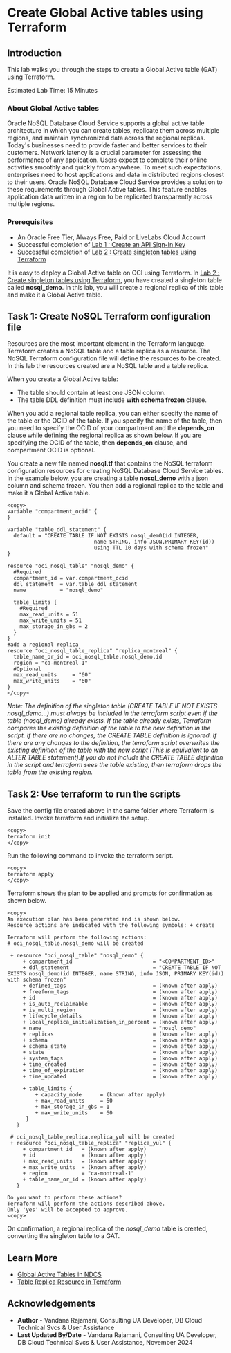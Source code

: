 # Create Global Active tables using Terraform

## Introduction

This lab walks you through the steps to create a Global Active table (GAT) using Terraform.

Estimated Lab Time: 15 Minutes

### About Global Active tables

Oracle NoSQL Database Cloud Service supports a global active table architecture in which you can create tables, replicate them across multiple regions, and maintain synchronized data across the regional replicas. Today's businesses need to provide faster and better services to their customers. Network latency is a crucial parameter for assessing the performance of any application. Users expect to complete their online activities smoothly and quickly from anywhere. To meet such expectations, enterprises need to host applications and data in distributed regions closest to their users. Oracle NoSQL Database Cloud Service provides a solution to these requirements through Global Active tables. This feature enables application data written in a region to be replicated transparently across multiple regions.

### Prerequisites

*  An Oracle Free Tier, Always Free, Paid or LiveLabs Cloud Account
*  Successful completion of [Lab 1 : Create an API Sign-In Key ](?lab=create-api-signing-keys)
* Successful completion of [Lab 2 : Create singleton tables using Terraform](?lab=create-singleton-tables)

It is easy to deploy a Global Active table on OCI using Terraform. In [Lab 2 : Create singleton tables using Terraform](?lab=create-singleton-tables), you have created a singleton table called **nosql_demo**. In this lab, you will create a regional replica of this table and make it a Global Active table.

## Task 1:  Create NoSQL Terraform configuration file
Resources are the most important element in the Terraform language. Terraform creates a NoSQL table and a table replica as a resource. The NoSQL Terraform configuration file will define the resources to be created. In this lab the resources created are a NoSQL table and a table replica.

When you create a Global Active table:
* The table should contain at least one JSON column.
* The table DDL definition must include **with schema frozen** clause.

When you add a regional table replica, you can either specify the name of the table or the OCID of the table. If you specify the name of the table, then you need to specify the OCID of your compartment and the **depends\_on** clause while defining the regional replica as shown below. If you are specifying the OCID of the table, then **depends_on** clause, and compartment OCID is optional.

You create a new file named **nosql.tf** that contains the NoSQL terraform configuration resources for creating NoSQL Database Cloud Service tables.
In the example below, you are creating a table **nosql_demo** with a json column and schema frozen. You then add a regional replica to the table and make it a Global Active table.

```
<copy>
variable "compartment_ocid" {
}

variable "table_ddl_statement" {
  default = "CREATE TABLE IF NOT EXISTS nosql_dem0(id INTEGER,
                            name STRING, info JSON,PRIMARY KEY(id))
                            using TTL 10 days with schema frozen"
}

resource "oci_nosql_table" "nosql_demo" {
  #Required
  compartment_id = var.compartment_ocid
  ddl_statement  = var.table_ddl_statement
  name           = "nosql_demo"

  table_limits {
    #Required
    max_read_units = 51
    max_write_units = 51
    max_storage_in_gbs = 2     
  }
}
#add a regional replica
resource "oci_nosql_table_replica" "replica_montreal" {
  table_name_or_id = oci_nosql_table.nosql_demo.id
  region = "ca-montreal-1"
  #Optional
  max_read_units     = "60"
  max_write_units    = "60"
}
</copy>
```
*Note: The definition of the singleton table (CREATE TABLE IF NOT EXISTS nosql\_demo...) must always be included in the terraform script even if the table (nosql\_demo) already exists. If the table already exists, Terraform compares the existing definition of the table to the new definition in the script. If there are no changes, the CREATE TABLE definition is ignored. If there are any changes to the definition, the terraform script overwrites the existing definition of the table with the new script (This is equivalent to an ALTER TABLE statement).If you do not include the CREATE TABLE definition in the script and terraform sees the table existing, then terraform drops the table from the  existing region.*

## Task 2:  Use terraform to run the scripts

Save the config file created above in the same folder where Terraform is installed.
Invoke terraform and initialize the setup.
```
<copy>
terraform init
</copy>
```
Run the following command to invoke the terraform script.
```
<copy>
terraform apply
</copy>
```
Terraform shows the plan to be applied and prompts for confirmation as shown below.
```
<copy>
An execution plan has been generated and is shown below.
Resource actions are indicated with the following symbols: + create

Terraform will perform the following actions:
# oci_nosql_table.nosql_demo will be created

 + resource "oci_nosql_table" "nosql_demo" {
     + compartment_id                          = "<COMPARTMENT_ID>"
     + ddl_statement                           = "CREATE TABLE IF NOT EXISTS nosql_demo(id INTEGER, name STRING, info JSON, PRIMARY KEY(id)) with schema frozen"
     + defined_tags                            = (known after apply)
     + freeform_tags                           = (known after apply)
     + id                                      = (known after apply)
     + is_auto_reclaimable                     = (known after apply)
     + is_multi_region                         = (known after apply)
     + lifecycle_details                       = (known after apply)
     + local_replica_initialization_in_percent = (known after apply)
     + name                                    = "nosql_demo"
     + replicas                                = (known after apply)
     + schema                                  = (known after apply)
     + schema_state                            = (known after apply)
     + state                                   = (known after apply)
     + system_tags                             = (known after apply)
     + time_created                            = (known after apply)
     + time_of_expiration                      = (known after apply)
     + time_updated                            = (known after apply)

     + table_limits {
         + capacity_mode      = (known after apply)
         + max_read_units     = 60
         + max_storage_in_gbs = 1
         + max_write_units    = 60
      }
   }

 # oci_nosql_table_replica.replica_yul will be created
 + resource "oci_nosql_table_replica" "replica_yul" {
     + compartment_id   = (known after apply)
     + id               = (known after apply)
     + max_read_units   = (known after apply)
     + max_write_units  = (known after apply)
     + region           = "ca-montreal-1"
     + table_name_or_id = (known after apply)
   }

Do you want to perform these actions?
Terraform will perform the actions described above.
Only 'yes' will be accepted to approve.
<copy>
```
On confirmation, a regional replica of the *nosql_demo* table is created, converting the singleton table to a GAT.

## Learn More

* [Global Active Tables in NDCS](https://docs.oracle.com/en/cloud/paas/nosql-cloud/gasnd/)
* [Table Replica Resource in Terraform](https://registry.terraform.io/providers/oracle/oci/latest/docs/resources/nosql_table_replica)

## Acknowledgements
* **Author** - Vandana Rajamani, Consulting UA Developer, DB Cloud Technical Svcs & User Assistance
* **Last Updated By/Date** - Vandana Rajamani, Consulting UA Developer, DB Cloud Technical Svcs & User Assistance, November 2024
